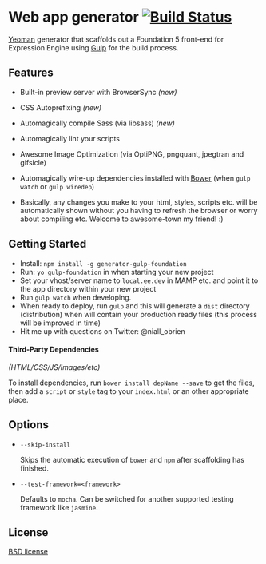 # Web app generator [![Build Status](https://secure.travis-ci.org/yeoman/generator-gulp-webapp.svg?branch=master)](http://travis-ci.org/yeoman/generator-gulp-webapp)

[Yeoman](http://yeoman.io) generator that scaffolds out a Foundation 5 front-end for Expression Engine using [Gulp](http://gulpjs.com/) for the build process.

## Features

* Built-in preview server with BrowserSync *(new)*
* CSS Autoprefixing *(new)*
* Automagically compile Sass (via libsass) *(new)*
* Automagically lint your scripts
* Awesome Image Optimization (via OptiPNG, pngquant, jpegtran and gifsicle)
* Automagically wire-up dependencies installed with [Bower](http://bower.io) (when `gulp watch` or `gulp wiredep`)

* Basically, any changes you make to your html, styles, scripts etc. will be automatically shown without you having to refresh the browser or worry about compiling etc. Welcome to awesome-town my friend! :)

## Getting Started

- Install: `npm install -g generator-gulp-foundation`
- Run: `yo gulp-foundation` in when starting your new project
- Set your vhost/server name to `local.ee.dev` in MAMP etc. and point it to the app directory within your new project 
- Run `gulp watch` when developing.
- When ready to deploy, run `gulp` and this will generate a `dist` directory (distribution) when will contain your production ready files (this process will be improved in time)
- Hit me up with questions on Twitter: @niall_obrien


#### Third-Party Dependencies

*(HTML/CSS/JS/Images/etc)*

To install dependencies, run `bower install depName --save` to get the files, then add a `script` or `style` tag to your `index.html` or an other appropriate place.

## Options

* `--skip-install`

  Skips the automatic execution of `bower` and `npm` after scaffolding has finished.

* `--test-framework=<framework>`

  Defaults to `mocha`. Can be switched for another supported testing framework like `jasmine`.


## License

[BSD license](http://opensource.org/licenses/bsd-license.php)
